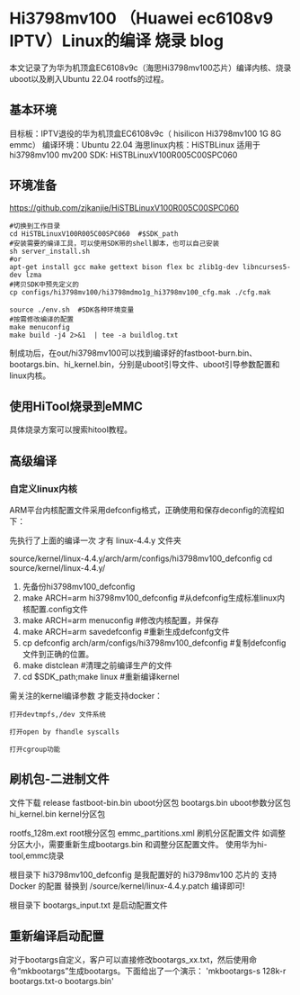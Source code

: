 # Hi3798mv100 （Huawei ec6108v9 IPTV）Linux的编译 烧录 blog
本文记录了为华为机顶盒EC6108v9c（海思Hi3798mv100芯片）编译内核、烧录uboot以及刷入Ubuntu 22.04 rootfs的过程。
## 基本环境
目标板：IPTV退役的华为机顶盒EC6108v9c（ hisilicon Hi3798mv100 1G 8G emmc）
编译环境：Ubuntu 22.04
海思linux内核：HiSTBLinux 适用于hi3798mv100 mv200 
SDK: HiSTBLinuxV100R005C00SPC060

## 环境准备
https://github.com/zjkanjie/HiSTBLinuxV100R005C00SPC060
```
#切换到工作目录
cd HiSTBLinuxV100R005C00SPC060  #$SDK_path
#安装需要的编译工具，可以使用SDK带的shell脚本，也可以自己安装
sh server_install.sh
#or
apt-get install gcc make gettext bison flex bc zlib1g-dev libncurses5-dev lzma
#拷贝SDK中预先定义的
cp configs/hi3798mv100/hi3798mdmo1g_hi3798mv100_cfg.mak ./cfg.mak

source ./env.sh  #SDK各种环境变量
#按需修改编译的配置
make menuconfig
make build -j4 2>&1  | tee -a buildlog.txt
```

制成功后，在out/hi3798mv100可以找到编译好的fastboot-burn.bin、bootargs.bin、hi_kernel.bin，分别是uboot引导文件、uboot引导参数配置和linux内核。
## 使用HiTool烧录到eMMC
具体烧录方案可以搜索hitool教程。

## 高级编译
### 自定义linux内核
ARM平台内核配置文件采用defconfig格式，正确使用和保存deconfig的流程如下：

先执行了上面的编译一次 才有 linux-4.4.y 文件夹

source/kernel/linux-4.4.y/arch/arm/configs/hi3798mv100_defconfig 
cd source/kernel/linux-4.4.y/

1. 先备份hi3798mv100_defconfig
2. make ARCH=arm hi3798mv100_defconfig #从defconfig生成标准linux内核配置.config文件
3. make ARCH=arm menuconfig #修改内核配置，并保存
4. make ARCH=arm savedefconfig #重新生成defconfg文件
5. cp defconfig arch/arm/configs/hi3798mv100_defconfig  #复制defconfig文件到正确的位置。
6. make distclean #清理之前编译生产的文件
7. cd $SDK_path;make linux  #重新编译kernel

需关注的kernel编译参数 才能支持docker：

    打开devtmpfs,/dev 文件系统

    打开open by fhandle syscalls

    打开cgroup功能
    

## 刷机包-二进制文件
文件下载 release
fastboot-bin.bin  uboot分区包
bootargs.bin   uboot参数分区包
hi_kernel.bin  kernel分区包

rootfs_128m.ext  root根分区包
emmc_partitions.xml  刷机分区配置文件
如调整分区大小，需要重新生成bootargs.bin 和调整分区配置文件。
使用华为hi-tool,emmc烧录


根目录下 hi3798mv100_defconfig 是我配置好的 hi3798mv100 芯片的 支持Docker 的配置 替换到 /source/kernel/linux-4.4.y.patch 编译即可!

根目录下 bootargs_input.txt 是启动配置文件

## 重新编译启动配置
对于bootargs自定义，客户可以直接修改bootargs_xx.txt，然后使用命令“mkbootargs”生成bootargs。下面给出了一个演示：
'mkbootargs-s 128k-r bootargs.txt-o bootargs.bin'
